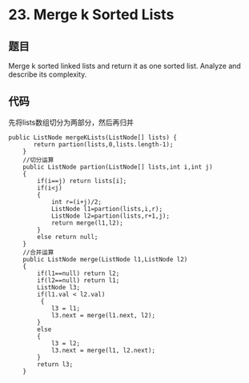 # 23. Merge k Sorted Lists
## 题目 
Merge k sorted linked lists and return it as one sorted list. Analyze and describe its complexity.
## 代码
先将lists数组切分为两部分，然后再归并

	public ListNode mergeKLists(ListNode[] lists) {
    	   return partion(lists,0,lists.length-1);
    	}
		//切分运算
    	public ListNode partion(ListNode[] lists,int i,int j)
    	{
    	    if(i==j) return lists[i];
    	    if(i<j)
    	    {
    	        int r=(i+j)/2;
    	        ListNode l1=partion(lists,i,r);
    	        ListNode l2=partion(lists,r+1,j);
    	        return merge(l1,l2);
    	    }
    	    else return null;
    	}
		//合并运算
    	public ListNode merge(ListNode l1,ListNode l2)
    	{
    	    if(l1==null) return l2;
    	    if(l2==null) return l1;
    	    ListNode l3;
    	    if(l1.val < l2.val)
    	     {
    	        l3 = l1;
    	        l3.next = merge(l1.next, l2);
    	    }
    	    else
    	    {
    	        l3 = l2;
    	        l3.next = merge(l1, l2.next);
    	    }
    	    return l3;
    	}
